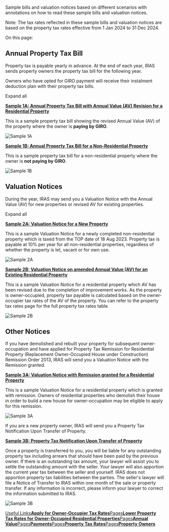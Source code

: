 Sample bills and valuation notices based on different scenarios with annotations on how to read these sample bills and valuation notices.

Note: The tax rates reflected in these sample bills and valuation notices are based on the property tax rates effective from 1 Jan 2024 to 31 Dec 2024.

On this page:

## Annual Property Tax Bill

Property tax is payable yearly in advance. At the end of each year, IRAS sends property owners the property tax bill for the following year.

Owners who have opted for GIRO payment will receive their instalment deduction plan with their property tax bills.

Expand all

[**Sample 1A: Annual Property Tax Bill with Annual Value (AV) Revision for a Residential Property**](https://www.iras.gov.sg/taxes/property-tax/property-owners/tax-bills-and-notices#sample-1a--annual-property-tax-bill-with-annual-value--av--revision-for-a-residential-property)

This is a sample property tax bill showing the revised Annual Value (AV) of the property where the owner is **paying by GIRO**.

![Sample 1A](https://www.iras.gov.sg/images/default-source/illustrations-png/sample-1a.png?sfvrsn=f5970b6c_0)

[**Sample 1B: Annual Property Tax Bill for a Non-Residential Property**](https://www.iras.gov.sg/taxes/property-tax/property-owners/tax-bills-and-notices#sample-1b--annual-property-tax-bill-for-a-non-residential-property)

This is a sample property tax bill for a non-residential property where the owner is **not paying by GIRO**.

![Sample 1B](https://www.iras.gov.sg/images/default-source/icons-png/sample-1b.png?sfvrsn=f8c39705_0)

## Valuation Notices

During the year, IRAS may send you a Valuation Notice with the Annual Value (AV) for new properties or revised AV for existing properties.

Expand all

[**Sample 2A: Valuation Notice for a New Property**](https://www.iras.gov.sg/taxes/property-tax/property-owners/tax-bills-and-notices#sample-2a--valuation-notice-for-a-new-property)

This is a sample Valuation Notice for a newly completed non-residential property which is taxed from the TOP date of 18 Aug 2023. Property tax is payable at 10% per year for all non-residential properties, regardless of whether the property is let, vacant
or for own use.

![Sample 2A](https://www.iras.gov.sg/images/default-source/icons-png/sample-2a.png?sfvrsn=9b795e1b_0)

[**Sample 2B: Valuation Notice on amended Annual Value (AV) for an Existing Residential Property**](https://www.iras.gov.sg/taxes/property-tax/property-owners/tax-bills-and-notices#sample-2b--valuation-notice-on-amended-annual-value--av--for-an-existing-residential-property)

This is a sample Valuation Notice for a residential property which AV has been revised due to the completion of improvement works. As the property is owner-occupied, property tax payable is calculated based on the owner-occupier tax rates of the AV of
the property. You can refer to the property tax rates page for the full property tax rates table.

![Sample 2B](https://www.iras.gov.sg/images/default-source/icons-png/sample-2b.png?sfvrsn=b3c254cc_0)

## Other Notices

If you have demolished and rebuilt your property for subsequent owner-occupation and have applied for Property Tax Remission for Residential Property (Replacement Owner-Occupied House under Construction) Remission Order 2013, IRAS will send you a Valuation Notice with the Remission granted.

[**Sample 3A: Valuation Notice with Remission granted for a Residential Property**](https://www.iras.gov.sg/taxes/property-tax/property-owners/tax-bills-and-notices#sample-3a--valuation-notice-with-remission-granted-for-a-residential-property)

This is a sample Valuation Notice for a residential property which is granted with remission. Owners of residential properties who demolish their house in order to build a new house for owner-occupation may be eligible to apply for this remission.

![Sample 3A](https://www.iras.gov.sg/images/default-source/icons-png/sample-3a.png?sfvrsn=e001531_0)

If you are a new property owner, IRAS will send you a Property Tax Notification Upon Transfer of Property.

[**Sample 3B: Property Tax Notification Upon Transfer of Property**](https://www.iras.gov.sg/taxes/property-tax/property-owners/tax-bills-and-notices#sample-3b--property-tax-notification-upon-transfer-of-property)

Once a property is transferred to you, you will be liable for any outstanding property tax including arrears that should have been paid by the previous owner. If there is an outstanding tax amount, your lawyer will assist you to settle the outstanding
amount with the seller. Your lawyer will also apportion the current year tax between the seller and yourself. IRAS does not apportion property tax liabilities between the parties. The seller's lawyer will file a Notice of Transfer to IRAS within one
month of the sale or property transfer. If any information is incorrect, please inform your lawyer to correct the information submitted to IRAS.

![Sample 3B](https://www.iras.gov.sg/images/default-source/icons-png/sample-3b.png?sfvrsn=b339d657_0)

[Useful Links**Apply for Owner-Occupier Tax Rates**](https://mytax.iras.gov.sg/ESVWeb/default.aspx)[Pages**Lower Property Tax Rates for Owner-Occupied Residential Properties**](https://www.iras.gov.sg/taxes/property-tax/property-owners/property-tax-reliefs/lower-property-tax-rates-for-owner-occupied-residential-properties)[Pages**Annual Value**](https://www.iras.gov.sg/taxes/property-tax/property-owners/annual-value)[Pages**Payments**](https://www.iras.gov.sg/taxes/property-tax/property-owners/payments)[Pages**Property Tax Rates**](https://www.iras.gov.sg/taxes/property-tax/property-owners/property-tax-rates)[Pages**Property Owners**](https://www.iras.gov.sg/taxes/property-tax/property-owners)